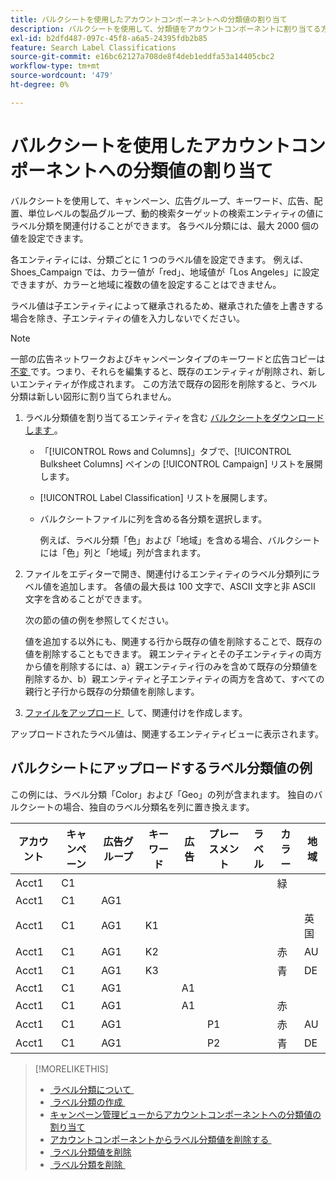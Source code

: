 ```yaml
---
title: バルクシートを使用したアカウントコンポーネントへの分類値の割り当て
description: バルクシートを使用して、分類値をアカウントコンポーネントに割り当てる方法を説明します。
exl-id: b2dfd487-097c-45f8-a6a5-24395fdb2b85
feature: Search Label Classifications
source-git-commit: e16bc62127a708de8f4deb1eddfa53a14405cbc2
workflow-type: tm+mt
source-wordcount: '479'
ht-degree: 0%

---
```


# バルクシートを使用したアカウントコンポーネントへの分類値の割り当て

バルクシートを使用して、キャンペーン、広告グループ、キーワード、広告、配置、単位レベルの製品グループ、動的検索ターゲットの検索エンティティの値にラベル分類を関連付けることができます。 各ラベル分類には、最大 2000 個の値を設定できます。

各エンティティには、分類ごとに 1 つのラベル値を設定できます。 例えば、Shoes_Campaign では、カラー値が「red」、地域値が「Los Angeles」に設定できますが、カラーと地域に複数の値を設定することはできません。

ラベル値は子エンティティによって継承されるため、継承された値を上書きする場合を除き、子エンティティの値を入力しないでください。

>[!NOTE]
>
>一部の広告ネットワークおよびキャンペーンタイプのキーワードと広告コピーは [&#x200B; 不変 &#x200B;](/help/search-social-commerce/campaign-management/faqs-campaigns.md) です。つまり、それらを編集すると、既存のエンティティが削除され、新しいエンティティが作成されます。 この方法で既存の図形を削除すると、ラベル分類は新しい図形に割り当てられません。

1. ラベル分類値を割り当てるエンティティを含む [&#x200B; バルクシートをダウンロードします &#x200B;](/help/search-social-commerce/campaign-management/bulksheets/bulksheet-download.md)。

   * 「[!UICONTROL Rows and Columns]」タブで、[!UICONTROL Bulksheet Columns] ペインの [!UICONTROL Campaign] リストを展開します。

   * [!UICONTROL Label Classification] リストを展開します。

   * バルクシートファイルに列を含める各分類を選択します。

     例えば、ラベル分類「色」および「地域」を含める場合、バルクシートには「色」列と「地域」列が含まれます。

1. ファイルをエディターで開き、関連付けるエンティティのラベル分類列にラベル値を追加します。 各値の最大長は 100 文字で、ASCII 文字と非 ASCII 文字を含めることができます。

   次の節の値の例を参照してください。

   値を追加する以外にも、関連する行から既存の値を削除することで、既存の値を削除することもできます。 親エンティティとその子エンティティの両方から値を削除するには、a）親エンティティ行のみを含めて既存の分類値を削除するか、b）親エンティティと子エンティティの両方を含めて、すべての親行と子行から既存の分類値を削除します。

1. [&#x200B; ファイルをアップロード &#x200B;](/help/search-social-commerce/campaign-management/bulksheets/bulksheet-upload.md) して、関連付けを作成します。

アップロードされたラベル値は、関連するエンティティビューに表示されます。

## バルクシートにアップロードするラベル分類値の例

この例には、ラベル分類「Color」および「Geo」の列が含まれます。 独自のバルクシートの場合、独自のラベル分類名を列に置き換えます。

| アカウント | キャンペーン | 広告グループ | キーワード | 広告 | プレースメント | ラベル | カラー | 地域 |
|---|---|---|---|---|---|---|---|---|
| Acct1 | C1 | | | | | | 緑 | |
| Acct1 | C1 | AG1 | | | | | | |
| Acct1 | C1 | AG1 | K1 | | | | | 英国 |
| Acct1 | C1 | AG1 | K2 | | | | 赤 | AU |
| Acct1 | C1 | AG1 | K3 | | | | 青 | DE |
| Acct1 | C1 | AG1 | | A1 | | | | |
| Acct1 | C1 | AG1 | | A1 | | | 赤 | |
| Acct1 | C1 | AG1 | | | P1 | | 赤 | AU |
| Acct1 | C1 | AG1 | | | P2 | | 青 | DE |

>[!MORELIKETHIS]
>
>* [&#x200B; ラベル分類について &#x200B;](classification-about.md)
>* [&#x200B; ラベル分類の作成 &#x200B;](classification-create.md)
>* [&#x200B; キャンペーン管理ビューからアカウントコンポーネントへの分類値の割り当て &#x200B;](classification-values-assign-campaign-management.md)
>* [&#x200B; アカウントコンポーネントからラベル分類値を削除する &#x200B;](classification-values-remove.md)
>* [&#x200B; ラベル分類値を削除 &#x200B;](classification-values-delete.md)
>* [&#x200B; ラベル分類を削除 &#x200B;](classification-delete.md)

